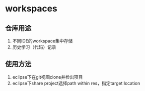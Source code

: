 # workspaces
## 仓库用途
1. 不同IDE的workspace集中存储
2. 历史学习（代码）记录

## 使用方法
1. eclipse下在git视图clone并检出项目
2. eclipse下share project选择path within res，指定target location
